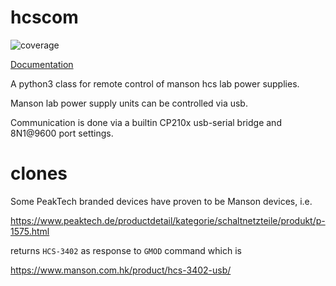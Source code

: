 # hcscom

![coverage](https://gitlab.com/Menschel/hcscom/badges/master/coverage.svg)

[Documentation](https://menschel.gitlab.io/hcscom/)

A python3 class for remote control of manson hcs lab power supplies.

Manson lab power supply units can be controlled via usb.

Communication is done via a builtin CP210x usb-serial bridge and 8N1@9600 port settings.


# clones

Some PeakTech branded devices have proven to be Manson devices, i.e.

https://www.peaktech.de/productdetail/kategorie/schaltnetzteile/produkt/p-1575.html

returns `HCS-3402` as response to `GMOD` command which is

https://www.manson.com.hk/product/hcs-3402-usb/
